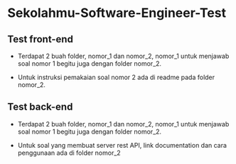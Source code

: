 # Sekolahmu-Software-Engineer-Test

## Test front-end
- Terdapat 2 buah folder, nomor_1 dan nomor_2, nomor_1 untuk menjawab soal nomor 1 begitu juga dengan folder nomor_2.

- Untuk instruksi pemakaian soal nomor 2 ada di readme pada folder nomor_2.

## Test back-end
- Terdapat 2 buah folder, nomor_1 dan nomor_2, nomor_1 untuk menjawab soal nomor 1 begitu juga dengan folder nomor_2.

- Untuk soal yang membuat server rest API, link documentation dan cara penggunaan ada di folder nomor_2